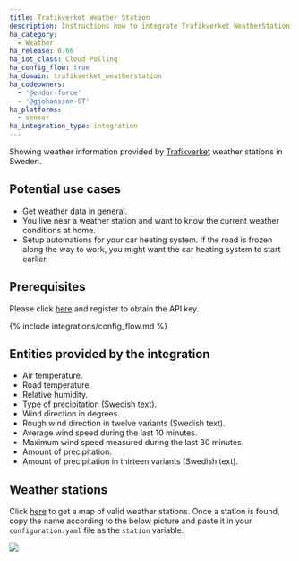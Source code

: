 ```yaml
---
title: Trafikverket Weather Station
description: Instructions how to integrate Trafikverket WeatherStation within Home Assistant.
ha_category:
  - Weather
ha_release: 0.66
ha_iot_class: Cloud Polling
ha_config_flow: true
ha_domain: trafikverket_weatherstation
ha_codeowners:
  - '@endor-force'
  - '@gjohansson-ST'
ha_platforms:
  - sensor
ha_integration_type: integration
---
```


Showing weather information provided by [Trafikverket](https://www.trafikverket.se/) weather stations in Sweden.

## Potential use cases

- Get weather data in general.
- You live near a weather station and want to know the current weather conditions at home.
- Setup automations for your car heating system. If the road is frozen along the way to work, you might want the car heating system to start earlier.

## Prerequisites

Please click [here](https://api.trafikinfo.trafikverket.se/) and register to obtain the API key.

{% include integrations/config_flow.md %}

## Entities provided by the integration
- Air temperature.
- Road temperature.
- Relative humidity.
- Type of precipitation (Swedish text).
- Wind direction in degrees.
- Rough wind direction in twelve variants (Swedish text).
- Average wind speed during the last 10 minutes.
- Maximum wind speed measured during the last 30 minutes.
- Amount of precipitation.
- Amount of precipitation in thirteen variants (Swedish text).

## Weather stations

Click [here](https://www.trafikverket.se/trafikinformation/vag/?TrafficType=personalTraffic&map=1/606442.17/6886316.22/&Layers=RoadWeather%2b) to get a map of valid weather stations. Once a station is found, copy the name according to the below picture and paste it in your `configuration.yaml` file as the `station` variable.

<p class='img'>
  <img src='/images/screenshots/get_trafikverket_weather_station_example.png' />
</p>
